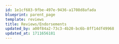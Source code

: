 ```yaml
---
id: 1e1cf683-9fbe-497e-9436-a1708d8afada
blueprint: parent_page
template: reviews
title: Reviews/Endorsements
updated_by: a00f84a2-73c3-4b20-bc6b-8ff14df49968
updated_at: 1711656181
---
```

